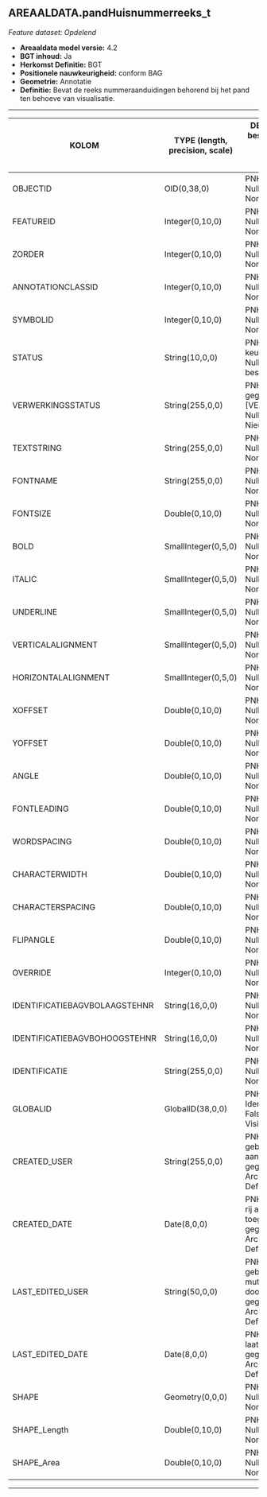 ## AREAALDATA.pandHuisnummerreeks_t

*Feature dataset: Opdelend*


* __Areaaldata model versie:__ 4.2
* __BGT inhoud:__ Ja
* __Herkomst Definitie:__ BGT
* __Positionele nauwkeurigheid:__ conform BAG
* __Geometrie:__ Annotatie
* __Definitie:__ Bevat de reeks nummeraanduidingen behorend bij het pand ten behoeve van visualisatie.


***

|__KOLOM__                             |__TYPE (length, precision, scale)__          	          |__DEFINITIE__ (oorsprong; beschrijving; keuzelijst; nullable; default; zichtbaar in Areaalviewer)|
|------                            |----          	    |-----    |
|OBJECTID                          |OID(0,38,0)         |PNH; Interne ID ArcGIS; ; Nullable: False; Default: None; Visible: Yes|
|FEATUREID                         |Integer(0,10,0)     |PNH; Beschrijving; ; Nullable: True; Default: None; Visible: No|
|ZORDER                            |Integer(0,10,0)     |PNH; Beschrijving; ; Nullable: True; Default: None; Visible: No|
|ANNOTATIONCLASSID                 |Integer(0,10,0)     |PNH; Beschrijving; ; Nullable: True; Default: None; Visible: No|
|SYMBOLID                          |Integer(0,10,0)     |PNH; Beschrijving; ; Nullable: True; Default: None; Visible: No|
|STATUS                            |String(10,0,0)      |PNH; Beschrijving; keuzelijst [status]; Nullable: True; Default: bestaand; Visible: No|
|VERWERKINGSSTATUS                 |String(255,0,0)     |PNH; Status van de gegevens; keuzelijst [VERWERKINGSSTATUS]; Nullable: False; Default: Nieuw; Visible: Yes|
|TEXTSTRING                        |String(255,0,0)     |PNH; Beschrijving; ; Nullable: True; Default: None; Visible: No|
|FONTNAME                          |String(255,0,0)     |PNH; Beschrijving; ; Nullable: True; Default: None; Visible: No|
|FONTSIZE                          |Double(0,10,0)      |PNH; Beschrijving; ; Nullable: True; Default: None; Visible: No|
|BOLD                              |SmallInteger(0,5,0) |PNH; Beschrijving; ; Nullable: True; Default: None; Visible: No|
|ITALIC                            |SmallInteger(0,5,0) |PNH; Beschrijving; ; Nullable: True; Default: None; Visible: No|
|UNDERLINE                         |SmallInteger(0,5,0) |PNH; Beschrijving; ; Nullable: True; Default: None; Visible: No|
|VERTICALALIGNMENT                 |SmallInteger(0,5,0) |PNH; Beschrijving; ; Nullable: True; Default: None; Visible: No|
|HORIZONTALALIGNMENT               |SmallInteger(0,5,0) |PNH; Beschrijving; ; Nullable: True; Default: None; Visible: No|
|XOFFSET                           |Double(0,10,0)      |PNH; Beschrijving; ; Nullable: True; Default: None; Visible: No|
|YOFFSET                           |Double(0,10,0)      |PNH; Beschrijving; ; Nullable: True; Default: None; Visible: No|
|ANGLE                             |Double(0,10,0)      |PNH; Beschrijving; ; Nullable: True; Default: None; Visible: No|
|FONTLEADING                       |Double(0,10,0)      |PNH; Beschrijving; ; Nullable: True; Default: None; Visible: No|
|WORDSPACING                       |Double(0,10,0)      |PNH; Beschrijving; ; Nullable: True; Default: None; Visible: No|
|CHARACTERWIDTH                    |Double(0,10,0)      |PNH; Beschrijving; ; Nullable: True; Default: None; Visible: No|
|CHARACTERSPACING                  |Double(0,10,0)      |PNH; Beschrijving; ; Nullable: True; Default: None; Visible: No|
|FLIPANGLE                         |Double(0,10,0)      |PNH; Beschrijving; ; Nullable: True; Default: None; Visible: No|
|OVERRIDE                          |Integer(0,10,0)     |PNH; Beschrijving; ; Nullable: True; Default: None; Visible: No|
|IDENTIFICATIEBAGVBOLAAGSTEHNR     |String(16,0,0)      |PNH; Beschrijving; ; Nullable: False; Default: None; Visible: No|
|IDENTIFICATIEBAGVBOHOOGSTEHNR     |String(16,0,0)      |PNH; Beschrijving; ; Nullable: True; Default: None; Visible: No|
|IDENTIFICATIE                     |String(255,0,0)     |PNH; Beschrijving; ; Nullable: False; Default: None; Visible: No|
|GLOBALID                          |GlobalID(38,0,0)    |PNH; Global Unique Identifier; ; Nullable: False; Default: None; Visible: No|
|CREATED_USER                      |String(255,0,0)     |PNH; Naam van gebruiker die de rij heeft aangemaakt, gegenereerd door ArcGIS; ; Nullable: True; Default: None; Visible: No|
|CREATED_DATE                      |Date(8,0,0)         |PNH; Datum waarop de rij aan de database is toegevoegd, gegenereerd door ArcGIS; ; Nullable: True; Default: None; Visible: No|
|LAST_EDITED_USER                  |String(50,0,0)      |PNH; Naam van gebruiker die de laatste mutatie heeft doorgevoerd, gegenereerd door ArcGIS; ; Nullable: True; Default: None; Visible: No|
|LAST_EDITED_DATE                  |Date(8,0,0)         |PNH; Datum van de laatste mutatie, gegenereerd door ArcGIS; ; Nullable: True; Default: None; Visible: No|
|SHAPE                             |Geometry(0,0,0)     |PNH; Beschrijving; ; Nullable: True; Default: None; Visible: Yes|
|SHAPE_Length                      |Double(0,10,0)      |PNH; Beschrijving; ; Nullable: True; Default: None; Visible: Yes|
|SHAPE_Area                        |Double(0,10,0)      |PNH; Beschrijving; ; Nullable: True; Default: None; Visible: Yes|
***
